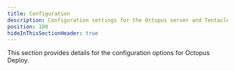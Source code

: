 ```yaml
---
title: Configuration
description: Configuration settings for the Octopus server and Tentacle
position: 100
hideInThisSectionHeader: true
---
```

This section provides details for the configuration options for Octopus Deploy.
